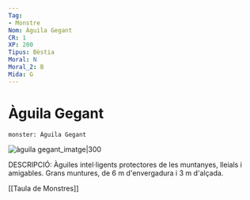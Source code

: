 ```yaml
---
Tag:
- Monstre
Nom: Àguila Gegant
CR: 1
XP: 200
Tipus: Bèstia
Moral: N
Moral_2: B
Mida: G
---
```

# Àguila Gegant

```statblock
monster: Àguila Gegant
```

![àguila gegant_imatge|300](https://2e.aonprd.com/Images/Monsters/Eagle_GiantEagle.png?AspxAutoDetectCookieSupport=1)

DESCRIPCIÓ: 
Àguiles intel·ligents protectores de les muntanyes, lleials i amigables. Grans muntures, de 6 m d'envergadura i 3 m d'alçada.

[[Taula de Monstres]]

